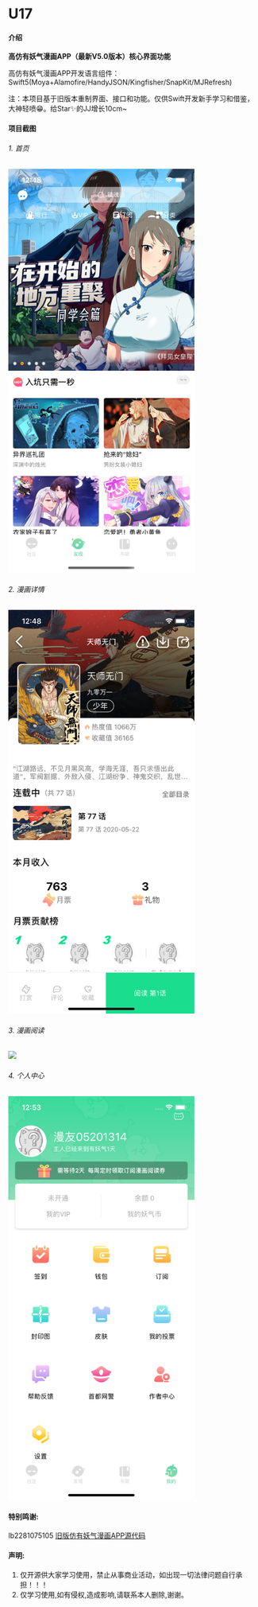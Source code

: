 # U17

#### 介绍
**高仿有妖气漫画APP（最新V5.0版本）核心界面功能**

高仿有妖气漫画APP开发语言组件：Swift5(Moya+Alamofire/HandyJSON/Kingfisher/SnapKit/MJRefresh)

注：本项目基于旧版本重制界面、接口和功能。仅供Swift开发新手学习和借鉴，大神轻喷😁。给Star✨的JJ增长10cm~

#### 项目截图
###### 1. 首页
<img src="项目截图/1.png" width="375">

###### 2. 漫画详情
<img src="项目截图/2.png" width="375">

###### 3. 漫画阅读
<img src="项目截图/3.png" width="375">

###### 4. 个人中心
<img src="项目截图/4.png" width="375">

#### 特别鸣谢:

lb2281075105 [旧版仿有妖气漫画APP源代码](https://github.com/lb2281075105/LBU25-Swift)


#### 声明:

1. 仅开源供大家学习使用，禁止从事商业活动，如出现一切法律问题自行承担！！！
2. 仅学习使用,如有侵权,造成影响,请联系本人删除,谢谢。
